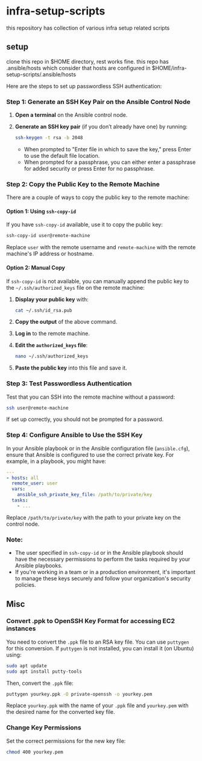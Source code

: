 # infra-setup-scripts
this repository has collection of various infra setup related scripts

## setup
clone this repo in $HOME directory, rest works fine. this repo has .ansible/hosts which consider that hosts are configured in $HOME/infra-setup-scripts/.ansible/hosts

Here are the steps to set up passwordless SSH authentication:

### Step 1: Generate an SSH Key Pair on the Ansible Control Node

1. **Open a terminal** on the Ansible control node.

2. **Generate an SSH key pair** (if you don’t already have one) by running:

   ```bash
   ssh-keygen -t rsa -b 2048
   ```
   
   - When prompted to "Enter file in which to save the key," press Enter to use the default file location.
   - When prompted for a passphrase, you can either enter a passphrase for added security or press Enter for no passphrase.

### Step 2: Copy the Public Key to the Remote Machine

There are a couple of ways to copy the public key to the remote machine:

#### Option 1: Using `ssh-copy-id`

If you have `ssh-copy-id` available, use it to copy the public key:

```bash
ssh-copy-id user@remote-machine
```

Replace `user` with the remote username and `remote-machine` with the remote machine's IP address or hostname.

#### Option 2: Manual Copy

If `ssh-copy-id` is not available, you can manually append the public key to the `~/.ssh/authorized_keys` file on the remote machine:

1. **Display your public key** with:

   ```bash
   cat ~/.ssh/id_rsa.pub
   ```

2. **Copy the output** of the above command.

3. **Log in** to the remote machine.

4. **Edit the `authorized_keys` file**:

   ```bash
   nano ~/.ssh/authorized_keys
   ```

5. **Paste the public key** into this file and save it.

### Step 3: Test Passwordless Authentication

Test that you can SSH into the remote machine without a password:

```bash
ssh user@remote-machine
```

If set up correctly, you should not be prompted for a password.

### Step 4: Configure Ansible to Use the SSH Key

In your Ansible playbook or in the Ansible configuration file (`ansible.cfg`), ensure that Ansible is configured to use the correct private key. For example, in a playbook, you might have:

```yaml
---
- hosts: all
  remote_user: user
  vars:
    ansible_ssh_private_key_file: /path/to/private/key
  tasks:
    - ...
```

Replace `/path/to/private/key` with the path to your private key on the control node.

### Note:

- The user specified in `ssh-copy-id` or in the Ansible playbook should have the necessary permissions to perform the tasks required by your Ansible playbooks.
- If you're working in a team or in a production environment, it's important to manage these keys securely and follow your organization's security policies.


## Misc

### Convert .ppk to OpenSSH Key Format for accessing EC2 instances

You need to convert the `.ppk` file to an RSA key file. You can use `puttygen` for this conversion. If `puttygen` is not installed, you can install it (on Ubuntu) using:

```bash
sudo apt update
sudo apt install putty-tools
```

Then, convert the `.ppk` file:

```bash
puttygen yourkey.ppk -O private-openssh -o yourkey.pem
```

Replace `yourkey.ppk` with the name of your `.ppk` file and `yourkey.pem` with the desired name for the converted key file.

### Change Key Permissions

Set the correct permissions for the new key file:

```bash
chmod 400 yourkey.pem
```

